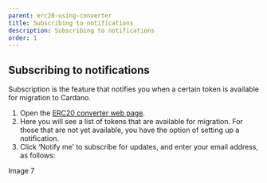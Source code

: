 ```yaml
---
parent: erc20-using-converter
title: Subscribing to notifications
description: Subscribing to notifications
order: 1
---
```


## Subscribing to notifications

Subscription is the feature that notifies you when a certain token is available for migration to Cardano.

1. Open the [ERC20 converter web page](http://tokens.iohkdev.io).
2. Here you will see a list of tokens that are available for migration. For those that are not yet available, you have the option of setting up a notification.
3. Click ‘Notify me’ to subscribe for updates, and enter your email address, as follows:

Image 7
